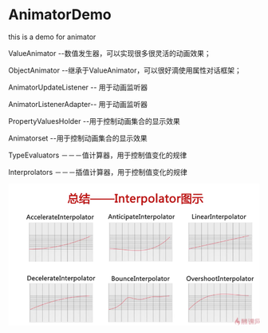# AnimatorDemo

this is a demo for animator

ValueAnimator --数值发生器，可以实现很多很灵活的动画效果；

ObjectAnimator --继承于ValueAnimator，可以很好滴使用属性对话框架；

AnimatorUpdateListener -- 用于动画监听器

AnimatorListenerAdapter-- 用于动画监听器

PropertyValuesHolder --用于控制动画集合的显示效果

Animatorset --用于控制动画集合的显示效果

TypeEvaluators －－－值计算器，用于控制值变化的规律

Interprolators －－－插值计算器，用于控制值变化的规律

![](Interpolator.png)
